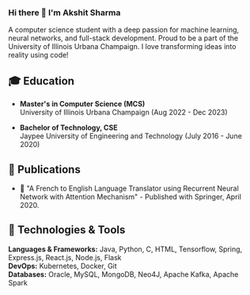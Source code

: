 ### Hi there 👋 I'm Akshit Sharma

A computer science student with a deep passion for machine learning, neural networks, and full-stack development. Proud to be a part of the University of Illinois Urbana Champaign. I love transforming ideas into reality using code!


## 🎓 Education

- **Master's in Computer Science (MCS)**   
  University of Illinois Urbana Champaign (Aug 2022 - Dec 2023)
  
- **Bachelor of Technology, CSE**   
  Jaypee University of Engineering and Technology (July 2016 - June 2020)

## 📝 Publications

- 📜 "A French to English Language Translator using Recurrent Neural Network with Attention Mechanism" - Published with Springer, April 2020.

## 🔧 Technologies & Tools

**Languages & Frameworks:** Java, Python, C, HTML, Tensorflow, Spring, Express.js, React.js, Node.js, Flask   
**DevOps:** Kubernetes, Docker, Git   
**Databases:** Oracle, MySQL, MongoDB, Neo4J, Apache Kafka, Apache Spark

